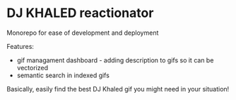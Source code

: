 # DJ KHALED reactionator

Monorepo for ease of development and deployment


Features:

* gif managament dashboard - adding description to gifs so it can be vectorized
* semantic search in indexed gifs

Basically, easily find the best DJ Khaled gif you might need in your situation! 
